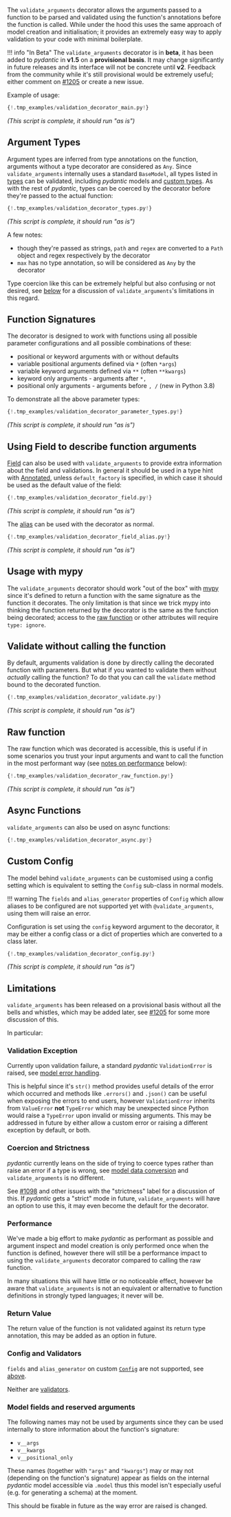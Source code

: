 The `validate_arguments` decorator allows the arguments passed to a function to be parsed and validated using
the function's annotations before the function is called. While under the hood this uses the same approach of model
creation and initialisation; it provides an extremely easy way to apply validation to your code with minimal
boilerplate.

!!! info "In Beta"
    The `validate_arguments` decorator is in **beta**, it has been added to *pydantic* in **v1.5** on a
    **provisional basis**. It may change significantly in future releases and its interface will not be concrete
    until **v2**. Feedback from the community while it's still provisional would be extremely useful; either comment
    on [#1205](https://github.com/samuelcolvin/pydantic/issues/1205) or create a new issue.

Example of usage:

```py
{!.tmp_examples/validation_decorator_main.py!}
```
_(This script is complete, it should run "as is")_

## Argument Types

Argument types are inferred from type annotations on the function, arguments without a type decorator are considered
as `Any`. Since `validate_arguments` internally uses a standard `BaseModel`, all types listed in
[types](types.md) can be validated, including *pydantic* models and [custom types](types.md#custom-data-types).
As with the rest of *pydantic*, types can be coerced by the decorator before they're passed to the actual function:

```py
{!.tmp_examples/validation_decorator_types.py!}
```
_(This script is complete, it should run "as is")_

A few notes:

- though they're passed as strings, `path` and `regex` are converted to a `Path` object and regex respectively
by the decorator
- `max` has no type annotation, so will be considered as `Any` by the decorator

Type coercion like this can be extremely helpful but also confusing or not desired,
see [below](#coercion-and-strictness) for a discussion of `validate_arguments`'s limitations in this regard.

## Function Signatures

The decorator is designed to work with functions using all possible parameter configurations and all possible
combinations of these:

* positional or keyword arguments with or without defaults
* variable positional arguments defined via `*` (often `*args`)
* variable keyword arguments defined via `**` (often `**kwargs`)
* keyword only arguments - arguments after `*,`
* positional only arguments - arguments before `, /` (new in Python 3.8)

To demonstrate all the above parameter types:

```py
{!.tmp_examples/validation_decorator_parameter_types.py!}
```
_(This script is complete, it should run "as is")_

## Using Field to describe function arguments

[Field](schema.md#field-customisation) can also be used with `validate_arguments` to provide extra information about
the field and validations. In general it should be used in a type hint with
[Annotated](schema.md#typingannotated-fields), unless `default_factory` is specified, in which case it should be used
as the default value of the field:

```py
{!.tmp_examples/validation_decorator_field.py!}
```
_(This script is complete, it should run "as is")_

The [alias](model_config#alias-precedence) can be used with the decorator as normal.

```py
{!.tmp_examples/validation_decorator_field_alias.py!}
```
_(This script is complete, it should run "as is")_

## Usage with mypy

The `validate_arguments` decorator should work "out of the box" with [mypy](http://mypy-lang.org/) since it's
defined to return a function with the same signature as the function it decorates. The only limitation is that
since we trick mypy into thinking the function returned by the decorator is the same as the function being
decorated; access to the [raw function](#raw-function) or other attributes will require `type: ignore`.

## Validate without calling the function

By default, arguments validation is done by directly calling the decorated function with parameters.
But what if you wanted to validate them without *actually* calling the function?
To do that you can call the `validate` method bound to the decorated function.

```py
{!.tmp_examples/validation_decorator_validate.py!}
```
_(This script is complete, it should run "as is")_

## Raw function

The raw function which was decorated is accessible, this is useful if in some scenarios you trust your input
arguments and want to call the function in the most performant way (see [notes on performance](#performance) below):

```py
{!.tmp_examples/validation_decorator_raw_function.py!}
```
_(This script is complete, it should run "as is")_

## Async Functions

`validate_arguments` can also be used on async functions:

```py
{!.tmp_examples/validation_decorator_async.py!}
```

## Custom Config

The model behind `validate_arguments` can be customised using a config setting which is equivalent to
setting the `Config` sub-class in normal models.

!!! warning
    The `fields` and `alias_generator` properties of `Config` which allow aliases to be configured are not supported
    yet with `@validate_arguments`, using them will raise an error.

Configuration is set using the `config` keyword argument to the decorator, it may be either a config class
or a dict of properties which are converted to a class later.

```py
{!.tmp_examples/validation_decorator_config.py!}
```
_(This script is complete, it should run "as is")_

## Limitations

`validate_arguments` has been released on a provisional basis without all the bells and whistles, which may
be added later, see [#1205](https://github.com/samuelcolvin/pydantic/issues/1205) for some more discussion of this.

In particular:

### Validation Exception

Currently upon validation failure, a standard *pydantic* `ValidationError` is raised,
see [model error handling](models.md#error-handling).

This is helpful since it's `str()` method provides useful details of the error which occurred and methods like
`.errors()` and `.json()` can be useful when exposing the errors to end users, however `ValidationError` inherits
from `ValueError` **not** `TypeError` which may be unexpected since Python would raise a `TypeError` upon invalid
or missing arguments. This may be addressed in future by either allow a custom error or raising a different
exception by default, or both.

### Coercion and Strictness

*pydantic* currently leans on the side of trying to coerce types rather than raise an error if a type is wrong,
see [model data conversion](models.md#data-conversion) and `validate_arguments` is no different.

See [#1098](https://github.com/samuelcolvin/pydantic/issues/1098) and other issues with the "strictness" label
for a discussion of this. If *pydantic* gets a "strict" mode in future, `validate_arguments` will have an option
to use this, it may even become the default for the decorator.

### Performance

We've made a big effort to make *pydantic* as performant as possible
and argument inspect and model creation is only performed once when the function is defined, however
there will still be a performance impact to using the `validate_arguments` decorator compared to
calling the raw function.

In many situations this will have little or no noticeable effect, however be aware that
`validate_arguments` is not an equivalent or alternative to function definitions in strongly typed languages;
it never will be.

### Return Value

The return value of the function is not validated against its return type annotation, this may be added as an option
in future.

### Config and Validators

`fields` and `alias_generator` on custom [`Config`](model_config.md) are not supported, see [above](#custom-config).

Neither are [validators](validators.md).

### Model fields and reserved arguments

The following names may not be used by arguments since they can be used internally to store information about
the function's signature:

* `v__args`
* `v__kwargs`
* `v__positional_only`

These names (together with `"args"` and `"kwargs"`) may or may not (depending on the function's signature) appear as
fields on the internal *pydantic* model accessible via `.model` thus this model isn't especially useful
(e.g. for generating a schema) at the moment.

This should be fixable in future as the way error are raised is changed.
